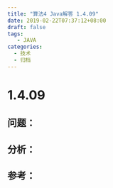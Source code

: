 ```yaml
---
title: "算法4 Java解答 1.4.09"
date: 2019-02-22T07:37:12+08:00
draft: false
tags:
   - JAVA
categories:
  - 技术
  - 归档
---
```



# 1.4.09

## 问题：


## 分析：


## 参考：


